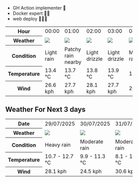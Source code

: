 - GH Action implementer 🚀
- Docker expert 🐳🚢
- web deploy 👨🏻‍💻

<div style="width:400px">


<table>
    <tr>
        <th>Hour</th>
        <td>00:00</td><td>01:00</td><td>02:00</td><td>03:00</td><td>04:00</td><td>05:00</td><td>06:00</td><td>07:00</td><td>08:00</td><td>09:00</td><td>10:00</td><td>11:00</td><td>12:00</td><td>13:00</td><td>14:00</td><td>15:00</td><td>16:00</td><td>17:00</td><td>18:00</td><td>19:00</td><td>20:00</td><td>21:00</td><td>22:00</td><td>23:00</td>
    </tr>
    <tr>
        <th>Weather</th>
        <td><img src="https://cdn.weatherapi.com/weather/64x64/night/296.png"></img></td><td><img src="https://cdn.weatherapi.com/weather/64x64/night/176.png"></img></td><td><img src="https://cdn.weatherapi.com/weather/64x64/night/266.png"></img></td><td><img src="https://cdn.weatherapi.com/weather/64x64/night/266.png"></img></td><td><img src="https://cdn.weatherapi.com/weather/64x64/night/302.png"></img></td><td><img src="https://cdn.weatherapi.com/weather/64x64/night/302.png"></img></td><td><img src="https://cdn.weatherapi.com/weather/64x64/night/302.png"></img></td><td><img src="https://cdn.weatherapi.com/weather/64x64/night/296.png"></img></td><td><img src="https://cdn.weatherapi.com/weather/64x64/night/296.png"></img></td><td><img src="https://cdn.weatherapi.com/weather/64x64/day/296.png"></img></td><td><img src="https://cdn.weatherapi.com/weather/64x64/day/176.png"></img></td><td><img src="https://cdn.weatherapi.com/weather/64x64/day/176.png"></img></td><td><img src="https://cdn.weatherapi.com/weather/64x64/day/176.png"></img></td><td><img src="https://cdn.weatherapi.com/weather/64x64/day/353.png"></img></td><td><img src="https://cdn.weatherapi.com/weather/64x64/day/266.png"></img></td><td><img src="https://cdn.weatherapi.com/weather/64x64/day/116.png"></img></td><td><img src="https://cdn.weatherapi.com/weather/64x64/day/266.png"></img></td><td><img src="https://cdn.weatherapi.com/weather/64x64/day/353.png"></img></td><td><img src="https://cdn.weatherapi.com/weather/64x64/night/266.png"></img></td><td><img src="https://cdn.weatherapi.com/weather/64x64/night/353.png"></img></td><td><img src="https://cdn.weatherapi.com/weather/64x64/night/176.png"></img></td><td><img src="https://cdn.weatherapi.com/weather/64x64/night/176.png"></img></td><td><img src="https://cdn.weatherapi.com/weather/64x64/night/176.png"></img></td><td><img src="https://cdn.weatherapi.com/weather/64x64/night/176.png"></img></td>
    </tr>
    <tr>
        <th>Condition</th>
        <td width="200px">Light rain</td><td width="200px">Patchy rain nearby</td><td width="200px">Light drizzle</td><td width="200px">Light drizzle</td><td width="200px">Moderate rain</td><td width="200px">Moderate rain</td><td width="200px">Moderate rain</td><td width="200px">Light rain</td><td width="200px">Light rain</td><td width="200px">Light rain</td><td width="200px">Patchy rain nearby</td><td width="200px">Patchy rain nearby</td><td width="200px">Patchy rain nearby</td><td width="200px">Light rain shower</td><td width="200px">Light drizzle</td><td width="200px">Partly cloudy</td><td width="200px">Light drizzle</td><td width="200px">Light rain shower</td><td width="200px">Light drizzle</td><td width="200px">Light rain shower</td><td width="200px">Patchy rain nearby</td><td width="200px">Patchy rain nearby</td><td width="200px">Patchy rain nearby</td><td width="200px">Patchy rain nearby</td>
    </tr>
    <tr>
        <th>Temperature</th>
        <td>13.4 °C</td><td>13.7 °C</td><td>13.8 °C</td><td>13.9 °C</td><td>13.6 °C</td><td>12.8 °C</td><td>12.5 °C</td><td>12.4 °C</td><td>12.4 °C</td><td>11.8 °C</td><td>11.6 °C</td><td>12.1 °C</td><td>12.5 °C</td><td>12.7 °C</td><td>12.4 °C</td><td>13.2 °C</td><td>11.8 °C</td><td>11.2 °C</td><td>11 °C</td><td>11 °C</td><td>10.8 °C</td><td>10.8 °C</td><td>10.7 °C</td><td>10.9 °C</td>
    </tr>
    <tr>
        <th>Wind</th>
        <td>26.6 kph</td><td>27.7 kph</td><td>28.1 kph</td><td>27.7 kph</td><td>26.3 kph</td><td>21.6 kph</td><td>24.5 kph</td><td>25.2 kph</td><td>27 kph</td><td>18.7 kph</td><td>20.2 kph</td><td>22.7 kph</td><td>20.9 kph</td><td>22 kph</td><td>22 kph</td><td>22.3 kph</td><td>22.3 kph</td><td>19.8 kph</td><td>20.2 kph</td><td>21.2 kph</td><td>20.2 kph</td><td>19.1 kph</td><td>17.3 kph</td><td>15.8 kph</td>
    </tr>
</table>


<div/>

## Weather For Next 3 days

<div style="width:400px">


<table>
    <tr>
        <th>Date</th>
        <td>29/07/2025</td><td>30/07/2025</td><td>31/07/2025</td>
    </tr>
    <tr>
        <th>Weather</th>
        <td><img src="https://cdn.weatherapi.com/weather/64x64/day/308.png"/></td><td><img src="https://cdn.weatherapi.com/weather/64x64/day/302.png"/></td><td><img src="https://cdn.weatherapi.com/weather/64x64/day/302.png"/></td>
    </tr>
    <tr>
        <th>Condition</th>
        <td width="200px">Heavy rain</td><td width="200px">Moderate rain</td><td width="200px">Moderate rain</td>
    </tr>
    <tr>
        <th>Temperature</th>
        <td>10.7 -  12.7 °C</td><td>9.9 -  11.3 °C</td><td>8.1 -  11.6 °C</td>
    </tr>
    <tr>
        <th>Wind</th>
        <td>28.1 kph</td><td>24.5 kph</td><td>30.6 kph</td>
    </tr>
</table>


<div/>


